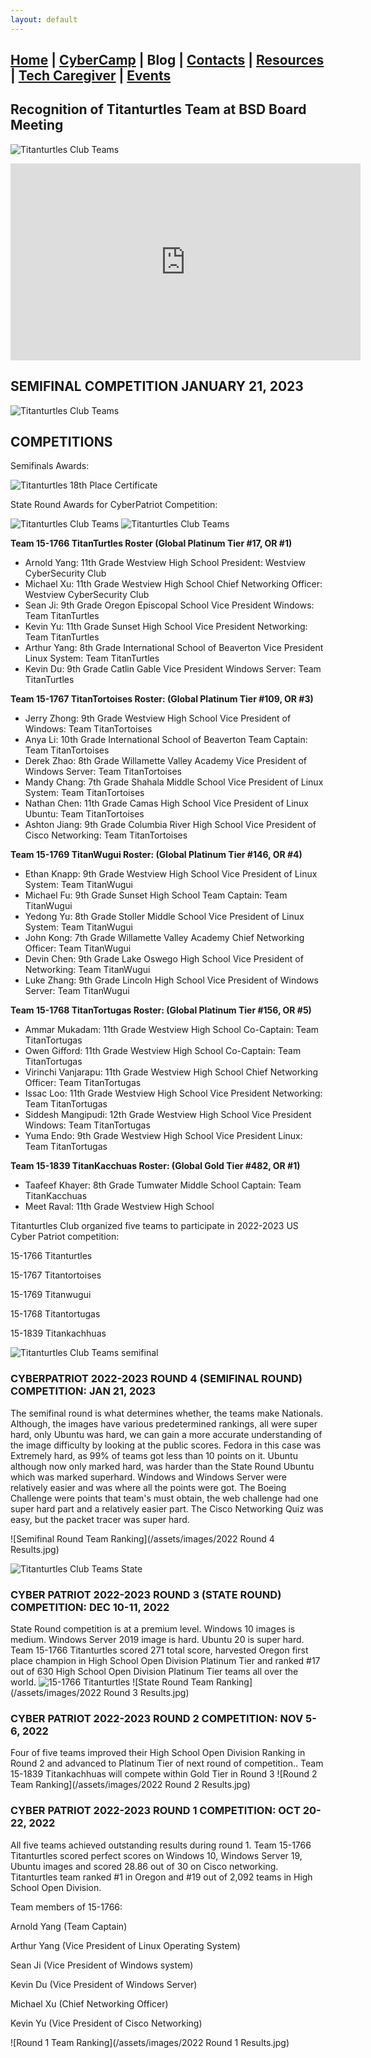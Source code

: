 ```yaml
---
layout: default
---
```


## [Home](./index.html) | [CyberCamp](./cybercamp.html) | **Blog** | [Contacts](./contacts.html) | [Resources](./resources.html) | [Tech Caregiver](./techcg.html) | [Events](./events.html)

## Recognition of Titanturtles Team at BSD Board Meeting
![Titanturtles Club Teams](assets/images/IMG_9380[1].JPG)

<iframe width="560" height="315" src="https://www.youtube.com/embed/QEbpzIMqRUA" title="YouTube video player" frameborder="0" allow="accelerometer; autoplay; clipboard-write; encrypted-media; gyroscope; picture-in-picture; web-share" allowfullscreen></iframe>

## SEMIFINAL COMPETITION JANUARY 21, 2023

![Titanturtles Club Teams](assets/images/titanturtles-club-teams-semifinal.png)

## COMPETITIONS

Semifinals Awards:

![Titanturtles 18th Place Certificate](/assets/images/certificate-18th-place.jpg)

State Round Awards for CyberPatriot Competition:

![Titanturtles Club Teams](assets/images/Titanturtles1stplacestate.png)
![Titanturtles Club Teams](assets/images/titantortoises3rdplace.png)

**Team 15-1766 TitanTurtles Roster (Global Platinum Tier #17, OR #1)**
 - Arnold Yang: 11th Grade              Westview High School              President: Westview CyberSecurity Club
 - Michael Xu: 11th Grade               Westview High School              Chief Networking Officer: Westview CyberSecurity Club
 - Sean Ji: 9th Grade                   Oregon Episcopal School           Vice President Windows: Team TitanTurtles
 - Kevin Yu: 11th Grade                 Sunset High School                Vice President Networking: Team TitanTurtles
 - Arthur Yang: 8th Grade               International School of Beaverton Vice President Linux System: Team TitanTurtles
 - Kevin Du: 9th Grade                  Catlin Gable                      Vice President Windows Server: Team TitanTurtles

**Team 15-1767 TitanTortoises Roster: (Global Platinum Tier #109, OR #3)**
 - Jerry Zhong: 9th Grade                  Westview High School              Vice President of Windows: Team TitanTortoises
 - Anya Li: 10th Grade                     International School of Beaverton Team Captain: Team TitanTortoises
 - Derek Zhao: 8th Grade                   Willamette Valley Academy         Vice President of Windows Server: Team TitanTortoises
 - Mandy Chang: 7th Grade                  Shahala Middle School             Vice President of Linux System: Team TitanTortoises
 - Nathan Chen: 11th Grade                 Camas High School                 Vice President of Linux Ubuntu: Team TitanTortoises
 - Ashton Jiang: 9th Grade                 Columbia River High School        Vice President of Cisco Networking: Team TitanTortoises

**Team 15-1769 TitanWugui Roster: (Global Platinum Tier #146, OR #4)**
 - Ethan Knapp: 9th Grade                 Westview High School              Vice President of Linux System: Team TitanWugui
 - Michael Fu: 9th Grade                  Sunset High School                Team Captain: Team TitanWugui
 - Yedong Yu: 8th Grade                   Stoller Middle School             Vice President of Linux System: Team TitanWugui
 - John Kong: 7th Grade                   Willamette Valley Academy         Chief Networking Officer: Team TitanWugui
 - Devin Chen: 9th Grade                  Lake Oswego High School           Vice President of Networking: Team TitanWugui
 - Luke Zhang: 9th Grade                  Lincoln High School               Vice President of Windows Server: Team TitanWugui

 **Team 15-1768 TitanTortugas Roster: (Global Platinum Tier #156, OR #5)**
 - Ammar Mukadam: 11th Grade                   Westview High School                         Co-Captain: Team TitanTortugas
 - Owen Gifford: 11th Grade                    Westview High School                         Co-Captain: Team TitanTortugas
 - Virinchi Vanjarapu: 11th Grade              Westview High School                         Chief Networking Officer: Team TitanTortugas
 - Issac Loo: 11th Grade                       Westview High School                         Vice President Networking: Team TitanTortugas
 - Siddesh Mangipudi: 12th Grade               Westview High School                         Vice President Windows: Team TitanTortugas
 - Yuma Endo: 9th Grade                        Westview High School                         Vice President Linux: Team TitanTortugas

 **Team 15-1839 TitanKacchuas Roster: (Global Gold Tier #482, OR #1)**
 - Taafeef Khayer: 8th Grade                  Tumwater Middle School                        Captain: Team TitanKacchuas
 - Meet Raval: 11th Grade                     Westview High School
 
Titanturtles Club organized five teams to participate in 2022-2023 US Cyber Patriot competition:

15-1766 Titanturtles

15-1767 Titantortoises

15-1769 Titanwugui

15-1768 Titantortugas

15-1839 Titankachhuas

![Titanturtles Club Teams semifinal](/assets/images/titanturtles-club-teams-semifinal.png)

### CYBERPATRIOT 2022-2023 ROUND 4 (SEMIFINAL ROUND) COMPETITION: JAN 21, 2023
The semifinal round is what determines whether, the teams make Nationals. Although, the images have various predetermined rankings, all were super hard, only Ubuntu was hard, we can gain a more accurate understanding of the image difficulty by looking at the public scores. Fedora in this case was Extremely hard, as 99% of teams got less than 10 points on it. Ubuntu although now only marked hard, was harder than the State Round Ubuntu which was marked superhard. Windows and Windows Server were relatively easier and was where all the points were got. The Boeing Challenge were points that team's must obtain, the web challenge had one super hard part and a relatively easier part. The Cisco Networking Quiz was easy, but the packet tracer was super hard.

![Semifinal Round Team Ranking](/assets/images/2022 Round 4 Results.jpg)


![Titanturtles Club Teams State](/assets/images/titanturtleteams.jpg)

### CYBER PATRIOT 2022-2023 ROUND 3 (STATE ROUND) COMPETITION: DEC 10-11, 2022

State Round competition is at a premium level. Windows 10 images is medium. Windows Server 2019 image is hard. Ubuntu 20 is super hard. Team 15-1766 Titanturtles scored 271 total score, harvested Oregon first place champion in High School Open Division Platinum Tier and ranked #17 out of 630 High School Open Division Platinum Tier teams all over the world.
![15-1766 Titanturtles](/assets/images/IMG_7155[1].JPG)
![State Round Team Ranking](/assets/images/2022 Round 3 Results.jpg)

### CYBER PATRIOT 2022-2023 ROUND 2 COMPETITION: NOV 5-6, 2022

Four of five teams improved their High School Open Division Ranking in Round 2 and advanced to Platinum Tier of next round of competition.. Team 15-1839 Titankachhuas will compete within Gold Tier in Round 3
![Round 2 Team Ranking](/assets/images/2022 Round 2 Results.jpg)

### CYBER PATRIOT 2022-2023 ROUND 1 COMPETITION: OCT 20-22, 2022 

All five teams achieved outstanding results during round 1. Team 15-1766 Titanturtles scored perfect scores on Windows 10, Windows Server 19, Ubuntu images and scored 28.86 out of 30 on Cisco networking. Titanturtles team ranked #1 in Oregon and #19 out of 2,092 teams in High School Open Division.

Team members of 15-1766:

Arnold Yang (Team Captain)

Arthur Yang (Vice President of Linux Operating System)

Sean Ji (Vice President of Windows system)

Kevin Du (Vice President of Windows Server)

Michael Xu (Chief Networking Officer)

Kevin Yu (Vice President of Cisco Networking)

![Round 1 Team Ranking](/assets/images/2022 Round 1 Results.jpg)

